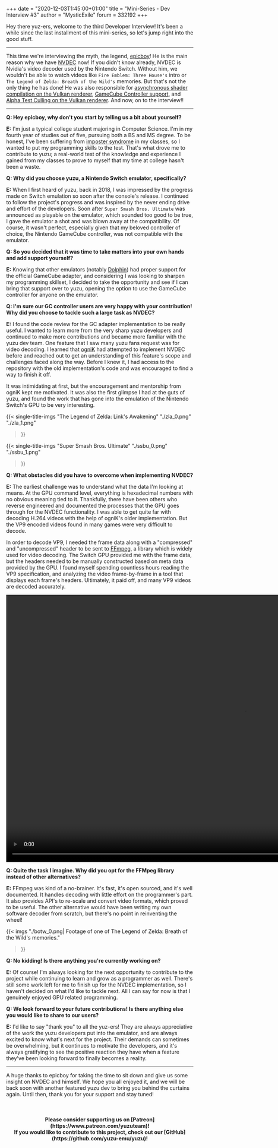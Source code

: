 +++
date = "2020-12-03T1:45:00+01:00"
title = "Mini-Series - Dev Interview #3"
author = "MysticExile" 
forum = 332192 
+++

Hey there yuz-ers, welcome to the third Developer Interview! It's been a while since the last installment of this mini-series, so let's jump right into the good stuff.
<!--more-->
***
This time we're interviewing the myth, the legend, [epicboy](https://github.com/ameerj)! He is the main reason why we have [NVDEC](https://github.com/yuzu-emu/yuzu/pull/4729) now!
If you didn't know already, NVDEC is Nvidia's video decoder used by the Nintendo Switch. Without him, we wouldn't be able to watch videos like `Fire Emblem: Three House's` intro or `The Legend of Zelda: Breath of the Wild's` memories.
But that's not the only thing he has done! 
He was also responsible for [asynchronous shader compilation on the Vulkan renderer](https://github.com/yuzu-emu/yuzu/pull/4443), [GameCube Controller support](https://github.com/yuzu-emu/yuzu/pull/4137), and [Alpha Test Culling on the Vulkan renderer](https://github.com/yuzu-emu/yuzu/pull/4946).
And now, on to the interview!!
***

**Q: Hey epicboy, why don't you start by telling us a bit about yourself?**

**E:** I'm just a typical college student majoring in Computer Science. I'm in my fourth year of studies out of five, pursuing both a BS and MS degree. 
To be honest, I've been suffering from [imposter syndrome](https://en.wikipedia.org/wiki/Impostor_syndrome) in my classes, so I wanted to put my programming skills to the test. 
That's what drove me to contribute to yuzu; a real-world test of the knowledge and experience I gained from my classes to prove to myself that my time at college hasn't been a waste.

**Q: Why did you choose yuzu, a Nintendo Switch emulator, specifically?**

**E:** When I first heard of yuzu, back in 2018, I was impressed by the progress made on Switch emulation so soon after the console's release. 
I continued to follow the project's progress and was inspired by the never ending drive and effort of the developers. 
Soon after `Super Smash Bros. Ultimate` was announced as playable on the emulator, which sounded too good to be true, I gave the emulator a shot and was blown away at the compatibility. 
Of course, it wasn't perfect, especially given that my beloved controller of choice, the Nintendo GameCube controller, was not compatible with the emulator. 

**Q: So you decided that it was time to take matters into your own hands and add support yourself?**

**E:** Knowing that other emulators (notably [Dolphin](https://dolphin-emu.org/)) had proper support for the official GameCube adapter, 
and considering I was looking to sharpen my programming skillset, 
I decided to take the opportunity and see if I can bring that support over to yuzu, opening the option to use the GameCube controller for anyone on the emulator.

**Q: I'm sure our GC controller users are very happy with your contribution! Why did you choose to tackle such a large task as NVDEC?**

**E:** I found the code review for the GC adapter implementation to be really useful. 
I wanted to learn more from the very sharp yuzu developers and continued to make more contributions and became more familiar with the yuzu dev team. 
One feature that I saw many yuzu fans request was for video decoding. 
I learned that [ogniK](https://github.com/ogniK5377) had attempted to implement NVDEC before and reached out to get an understanding of this feature's scope and challenges faced along the way. 
Before I knew it, I had access to the repository with the old implementation's code and was encouraged to find a way to finish it off.

It was intimidating at first, but the encouragement and mentorship from ogniK kept me motivated. 
It was also the first glimpse I had at the guts of yuzu, and found the work that has gone into the emulation of the Nintendo Switch's GPU to be very interesting.

{{< single-title-imgs
    "The Legend of Zelda: Link's Awakening"
    "./zla_0.png"
    "./zla_1.png" 
>}}

{{< single-title-imgs
    "Super Smash Bros. Ultimate"
    "./ssbu_0.png"
    "./ssbu_1.png" 
>}}

**Q: What obstacles did you have to overcome when implementing NVDEC?**

**E:** The earliest challenge was to understand what the data I'm looking at means. At the GPU command level, everything is hexadecimal numbers with no obvious meaning tied to it. 
Thankfully, there have been others who reverse engineered and documented the processes that the GPU goes through for the NVDEC functionality. 
I was able to get quite far with decoding H.264 videos with the help of ogniK's older implementation. But the VP9 encoded videos found in many games were very difficult to decode. 

In order to decode VP9, I needed the frame data along with a "compressed" and "uncompressed" header to be sent to [FFmpeg](https://ffmpeg.org/), a library which is widely used for video decoding. 
The Switch GPU provided me with the frame data, but the headers needed to be manually constructed based on meta data provided by the GPU. 
I found myself spending countless hours reading the VP9 specification, and analyzing the video frame-by-frame in a tool that displays each frame's headers. Ultimately, it paid off, and many VP9 videos are decoded accurately.

<video width="1280" height="720" autoplay>
  <source src="./ssbu_2.mp4" type="video/mp4">
Your browser does not support the video tag.
</video>

**Q: Quite the task I imagine. Why did you opt for the FFMpeg library instead of other alternatives?**

**E:** FFmpeg was kind of a no-brainer. It's fast, it's open sourced, and it's well documented. It handles decoding with little effort on the programmer's part. 
It also provides API's to re-scale and convert video formats, which proved to be useful. 
The other alternative would have been writing my own software decoder from scratch, but there's no point in reinventing the wheel!

{{< imgs
    "./botw_0.png| Footage of one of The Legend of Zelda: Breath of the Wild's memories."
  >}}

**Q: No kidding! Is there anything you're currently working on?**

**E:** Of course! I'm always looking for the next opportunity to contribute to the project while continuing to learn and grow as a programmer as well. 
There's still some work left for me to finish up for the NVDEC implementation, so I haven't decided on what I'd like to tackle next. All I can say for now is that I genuinely enjoyed GPU related programming.

**Q: We look forward to your future contributions! Is there anything else you would like to share to our users?**

**E:** I'd like to say "thank you" to all the yuz-ers! They are always appreciative of the work the yuzu developers put into the emulator, and are always excited to know what's next for the project. 
Their demands can sometimes be overwhelming, but it continues to motivate the developers, and it's always gratifying to see the positive reaction they have when a feature they've been looking forward to finally becomes a reality.
***

A huge thanks to epicboy for taking the time to sit down and give us some insight on NVDEC and himself.
We hope you all enjoyed it, and we will be back soon with another featured yuzu dev to bring you behind the curtains again. Until then, thank you for your support and stay tuned!

&nbsp;
<h4 style="text-align:center;">
<b>Please consider supporting us on [Patreon](https://www.patreon.com/yuzuteam)!<br>
If you would like to contribute to this project, check out our [GitHub](https://github.com/yuzu-emu/yuzu)!</b>
</h4>
